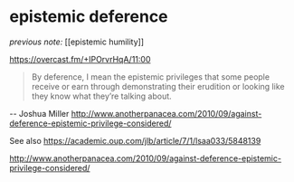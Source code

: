 # epistemic deference 

_previous note:_ [[epistemic humility]]

<https://overcast.fm/+IPOrvrHqA/11:00>

> By deference, I mean the epistemic privileges that some people receive or earn through demonstrating their erudition or looking like they know what they’re talking about.

-- Joshua Miller <http://www.anotherpanacea.com/2010/09/against-deference-epistemic-privilege-considered/>

See also 
<https://academic.oup.com/jlb/article/7/1/lsaa033/5848139>

<http://www.anotherpanacea.com/2010/09/against-deference-epistemic-privilege-considered/>